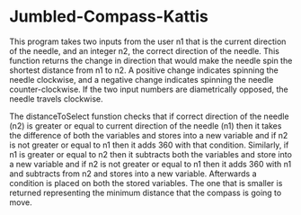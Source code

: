 # Jumbled-Compass-Kattis

This program takes two inputs from the user n1 that is the current direction of the needle, and an integer n2, the correct direction of the needle.
This function returns the change in direction that would make the needle spin the shortest distance from n1 to n2.
A positive change indicates spinning the needle clockwise, and a negative change indicates spinning the needle counter-clockwise.
If the two input numbers are diametrically opposed, the needle travels clockwise.

The distanceToSelect funstion checks that if correct direction of the needle (n2) is greater or equal to current direction of the needle (n1) then it takes the difference of both the variables  and stores into a new variable and if n2 is  not greater or equal to n1 then it adds 360 with that condition.
Similarly, if n1 is greater or equal to n2 then it subtracts both the variables and store into a new variable and if n2 is not greater or equal to n1 then it adds 360 with n1 and  subtracts from n2 and stores into a new variable.
Afterwards a condition is placed on both the stored variables. The one that is smaller is returned representing the minimum distance that the compass is going to move.
